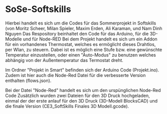 # SoSe-Softskills
Hierbei handelt es sich um die Codes für das Sommerprojekt in Softskills (von Moritz Scheer, Milan Spieler, Maxim Erden, Ali Karaman, und Nam Dinh Nguyen
Das Respository beinhaltet den Code für das Arduino, für die 3D-Modelle und für Node-RED
Bei dem Projekt handelt es sich um ein Addon für ein vorhandenes Thermostat, welches es ermöglicht dieses Drahtlos, per Wlan, zu steuern. Dabei ist es möglich eine Stufe bzw. eine gewünschte Temperatur einzustellen, oder einen "Auto-Modus" zu benutzen welches abhängig von der Außentemperatur das Termostat dreht.

Im Ordner "Projekt in Smart" befinden sich der Arduino Code (Projekt.ino). Zudem ist hier auch die Node-Red Datei für die verbesserte Version enthalten (flows.json).

Bei der Datei "Node-Red" handelt es sich um den urspünglichen Node-Red Code
Zusätzlich wurden zwei Dateien für den 3D Druck hochgeladen, einmal der der erste anlauf für den 3D Druck (3D-Modell BlocksCAD) und die finale Version (CE3_SoftSkills Finales 3D Modell.gcode).
